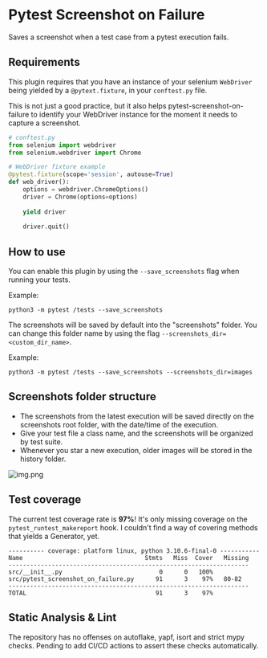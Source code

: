 # Pytest Screenshot on Failure
Saves a screenshot when a test case from a pytest execution fails.

## Requirements
This plugin requires that you have an instance of your selenium `WebDriver` being yielded by a `@pytext.fixture`, in 
your `conftest.py` file.

This is not just a good practice, but it also helps pytest-screenshot-on-failure to identify your WebDriver instance 
for the moment it needs to capture a screenshot.
```python
# conftest.py
from selenium import webdriver
from selenium.webdriver import Chrome

# WebDriver fixture example
@pytest.fixture(scope='session', autouse=True)
def web_driver():
    options = webdriver.ChromeOptions()
    driver = Chrome(options=options)
    
    yield driver
    
    driver.quit()
```

## How to use
You can enable this plugin by using the `--save_screenshots` flag when running your tests. 

Example:
```
python3 -m pytest /tests --save_screenshots
```

The screenshots will be saved by default into the "screenshots" folder. You can change this folder name by using the 
flag `--screenshots_dir=<custom_dir_name>`.

Example:
```
python3 -m pytest /tests --save_screenshots --screenshots_dir=images
```

## Screenshots folder structure
* The screenshots from the latest execution will be saved directly on the screenshots root folder, with the date/time 
of the execution.
* Give your test file a class name, and the screenshots will be organized by test suite.
* Whenever you star a new execution, older images will be stored in the history folder.

![img.png](images/folder_structure.png)

## Test coverage
The current test coverage rate is **97%**! It's only missing coverage on the `pytest_runtest_makereport` hook. 
I couldn't find a way of covering methods that yields a Generator, yet.
```commandline
---------- coverage: platform linux, python 3.10.6-final-0 -----------
Name                                  Stmts   Miss  Cover   Missing
-------------------------------------------------------------------
src/__init__.py                           0      0   100%
src/pytest_screenshot_on_failure.py      91      3    97%   80-82
-------------------------------------------------------------------
TOTAL                                    91      3    97%
```

## Static Analysis & Lint
The repository has no offenses on autoflake, yapf, isort and strict mypy checks. Pending to add CI/CD actions to assert 
these checks automatically.